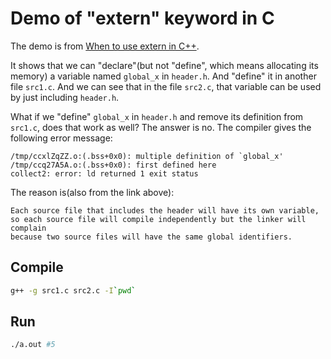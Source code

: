 # Demo of "extern" keyword in C
The demo is from [When to use extern in C++](https://stackoverflow.com/questions/10422034/when-to-use-extern-in-c).

It shows that we can "declare"(but not "define", which means allocating its memory) a variable named `global_x` in `header.h`. And "define" it in another file `src1.c`. And we can see that in the file `src2.c`, that variable can be used by just including `header.h`.

What if we "define" `global_x` in `header.h` and remove its definition from `src1.c`, does that work as well? The answer is no. The compiler gives the following error message:
```
/tmp/ccxlZqZZ.o:(.bss+0x0): multiple definition of `global_x'
/tmp/ccq27A5A.o:(.bss+0x0): first defined here
collect2: error: ld returned 1 exit status
```
The reason is(also from the link above):
```
Each source file that includes the header will have its own variable, 
so each source file will compile independently but the linker will complain 
because two source files will have the same global identifiers.
```

## Compile
```sh
g++ -g src1.c src2.c -I`pwd`
```

## Run
```sh
./a.out #5
```

